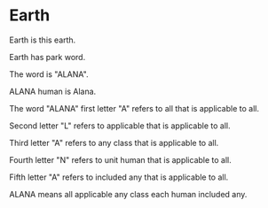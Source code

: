 # Earth

Earth is this earth.

Earth has park word.

The word is "ALANA".

ALANA human is Alana.

The word "ALANA" first letter "A" refers to all that is applicable to all.

Second letter "L" refers to applicable that is applicable to all.

Third letter "A" refers to any class that is applicable to all.

Fourth letter "N" refers to unit human that is applicable to all.

Fifth letter "A" refers to included any that is applicable to all.

ALANA means all applicable any class each human included any.